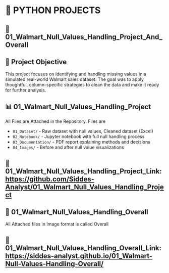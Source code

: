 # 🐍 PYTHON PROJECTS

## 🛒 01_Walmart_Null_Values_Handling_Project_And_Overall

## 📌 Project Objective
This project focuses on identifying and handling missing values in a simulated real-world Walmart sales dataset. The goal was to apply thoughtful, column-specific strategies to clean the data and make it ready for further analysis.

## 📊 01_Walmart_Null_Values_Handling_Project
All Files are Attached in the Repository. Files are
- `01_Dataset/` - Raw dataset with null values, Cleaned dataset (Excel)
- `02_Notebook/` - Jupyter notebook with full null handling process
- `03_Documentation/` - PDF report explaining methods and decisions
- `04_Images/` - Before and after null value visualizations

## 🔗 01_Walmart_Null_Values_Handling_Project_Link: https://github.com/Siddes-Analyst/01_Walmart_Null_Values_Handling_Project

## 🚀 01_Walmart_Null_Values_Handling_Overall
All Attached files in Image format is called Overall

## 🔗 01_Walmart_Null_Values_Handling_Overall_Link: https://siddes-analyst.github.io/01_Walmart-Null-Values-Handling-Overall/
